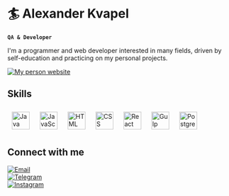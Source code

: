# :surfer: Alexander Kvapel

**`QA & Developer`**

I'm a programmer and web developer interested in many fields, driven by self-education and practicing on my personal projects.

[<img alt="My person website" title="Visit my personal website" src="https://img.shields.io/badge/Personal_website-%2302030e?style=for-the-badge&logo=netlify&logoColor=%23c2c6dd&labelColor=%2302030e&color=%2302030e"/>](https://kvapel.netlify.app/)

## Skills

<img alt="Java" title="Java" align="left" width="40px" style="padding:10px;" src="https://cdn.jsdelivr.net/gh/devicons/devicon@latest/icons/java/java-original.svg"/>
<img alt="JavaScript" title="JavaScript" align="left" width="40px" style="padding:10px;" src="https://cdn.jsdelivr.net/gh/devicons/devicon@latest/icons/javascript/javascript-original.svg"/>
<img alt="HTML" title="HTML" align="left" width="40px" style="padding:10px;" src="https://cdn.jsdelivr.net/gh/devicons/devicon@latest/icons/html5/html5-original.svg"/>
<img alt="CSS" title="CSS" align="left" width="40px" style="padding:10px;" src="https://cdn.jsdelivr.net/gh/devicons/devicon@latest/icons/css3/css3-original.svg"/>
<img alt="React" title="React" align="left" width="40px" style="padding:10px;" src="https://cdn.jsdelivr.net/gh/devicons/devicon@latest/icons/react/react-original.svg"/>
<img alt="Gulp" title="Gulp" align="left" width="40px" style="padding:10px;" src="https://cdn.jsdelivr.net/gh/devicons/devicon@latest/icons/gulp/gulp-plain.svg"/>
<img alt="PostgreSQL" title="PostgreSQL" width="40px" style="padding:10px;" src="https://cdn.jsdelivr.net/gh/devicons/devicon@latest/icons/postgresql/postgresql-original.svg"/>   

## Connect with me

[<img alt="Email" title="Email me" src="https://img.shields.io/badge/Email_me-%2302030e?style=for-the-badge&logo=maildotru"/>](mailto:alex.kvapel@gmail.com)
<br/>
[<img alt="Telegram" title="Contact me in Telegram" src="https://img.shields.io/badge/Telegram_me-%2302030e?style=for-the-badge&logo=telegram&logoColor=%23fff"/>](https://t.me/alexanderkvapel)
<br/>
[<img alt="Instagram" title="Contact me in Instagram" src="https://img.shields.io/badge/Instagram_me-%2302030e?style=for-the-badge&logo=instagram"/>](https://instagram.com/alexanderkvapel)
